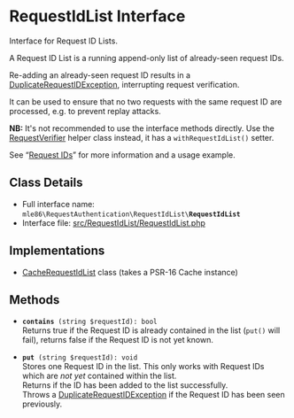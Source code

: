 # RequestIdList Interface

Interface for Request ID Lists.

A Request ID List
is a running append-only list of already-seen request IDs.

Re-adding an already-seen request ID
results in a [DuplicateRequestIDException][Exceptions],
interrupting request verification.

It can be used to ensure
that no two requests with the same request ID are processed,
e.g. to prevent replay attacks.

**NB:**
 It's not recommended to use the interface methods directly.
 Use the [RequestVerifier] helper class instead,
 it has a `withRequestIdList()` setter.

See “[Request IDs](Request_IDs.md)” for more information
and a usage example.

[Exceptions]: Exceptions.md
[RequestVerifier]: Class_RequestVerifier.md
[CacheRequestIdList]: Class_CacheRequestIdList.md


## Class Details

* Full interface name: <code>mle86\\RequestAuthentication\\RequestIdList\\<b>RequestIdList</b></code>
* Interface file: [src/RequestIdList/RequestIdList.php](../src/RequestIdList/RequestIdList.php)


## Implementations

* [CacheRequestIdList] class (takes a PSR-16 Cache instance)


## Methods

* <code><b>contains</b> (string $requestId): bool</code>  
    Returns true if the Request ID is already contained in the list (`put()` will fail),
    returns false if the Request ID is not yet known.

* <code><b>put</b> (string $requestId): void</code>  
    Stores one Request ID in the list.
    This only works with Request IDs which are _not yet_ contained within the list.  
    Returns if the ID has been added to the list successfully.  
    Throws a [DuplicateRequestIDException][Exceptions] if the Request ID has been seen previously.
